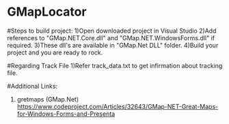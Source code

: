# GMapLocator

#Steps to build project:
1)Open downloaded project in Visual Studio
2)Add references to "GMap.NET.Core.dll" and "GMap.NET.WindowsForms.dll" if required.
3)These dll's are available in "GMap.Net DLL" folder.
4)Build your project and you are ready to rock.

#Regarding Track File
1)Refer track_data.txt to get infirmation about tracking file.

#Additional Links:
1) gretmaps (GMap.Net) https://www.codeproject.com/Articles/32643/GMap-NET-Great-Maps-for-Windows-Forms-and-Presenta
